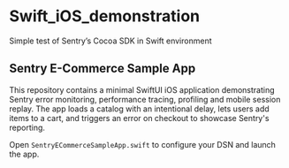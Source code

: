 # Swift_iOS_demonstration
Simple test of Sentry’s Cocoa SDK in Swift environment

## Sentry E-Commerce Sample App

This repository contains a minimal SwiftUI iOS application demonstrating Sentry error monitoring, performance tracing, profiling and mobile session replay. The app loads a catalog with an intentional delay, lets users add items to a cart, and triggers an error on checkout to showcase Sentry's reporting.

Open `SentryECommerceSampleApp.swift` to configure your DSN and launch the app.

